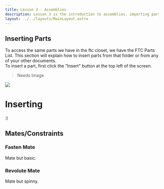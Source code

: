 ```yaml
---
title: Lesson 3 - Assemblies
description: Lesson 3 is the introduction to assemblies, importing parts, and basic mates.
layout: ../../layouts/MainLayout.astro
---
```

## Inserting Parts
To access the same parts we have in the ftc closet, we have the FTC Parts List. This section will explain how to insert parts from that folder or from any of your other documents.  
To insert a part, first click the "Insert" button at the top left of the screen.
> Needs Image

<IMG SRC="me when the .gif">

<h1><summary> Inserting </summary></h1>
  :)

## Mates/Constraints
### Fasten Mate
Mate but basic.

### Revolute Mate
Mate but spinny.
